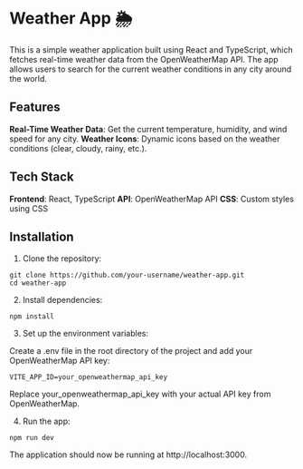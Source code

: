 # Weather App 🌦️
This is a simple weather application built using React and TypeScript, which fetches real-time weather data from the OpenWeatherMap API. The app allows users to search for the current weather conditions in any city around the world.

## Features
**Real-Time Weather Data**: Get the current temperature, humidity, and wind speed for any city.
**Weather Icons**: Dynamic icons based on the weather conditions (clear, cloudy, rainy, etc.).

## Tech Stack
**Frontend**: React, TypeScript
**API**: OpenWeatherMap API
**CSS**: Custom styles using CSS

## Installation

1. Clone the repository:
```
git clone https://github.com/your-username/weather-app.git
cd weather-app
```
2. Install dependencies:
```
npm install
```
3. Set up the environment variables:

Create a .env file in the root directory of the project and add your OpenWeatherMap API key:
```
VITE_APP_ID=your_openweathermap_api_key
```
Replace your_openweathermap_api_key with your actual API key from OpenWeatherMap.

4. Run the app:
```
npm run dev
```
The application should now be running at http://localhost:3000.